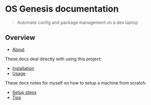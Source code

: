 # OS Genesis documentation
> Automate config and package management on a dev laptop


## Overview

- [About](about.md)

These docs deal directly with using this project:

- [Installation](installation.md)
- [Usage](usage.md)

These docs notes for myself on how to setup a machine from scratch.

- [Setup steps](setup-steps.md)
- [Tips](tips.md)
